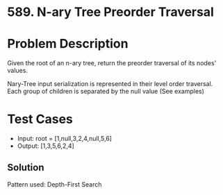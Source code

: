 # 589. N-ary Tree Preorder Traversal

# Problem Description

Given the root of an n-ary tree, return the preorder traversal of its nodes' values.

Nary-Tree input serialization is represented in their level order traversal. Each group of children is separated by the null value (See examples)

# Test Cases

- Input: root = [1,null,3,2,4,null,5,6]
- Output: [1,3,5,6,2,4]

## Solution

Pattern used: Depth-First Search